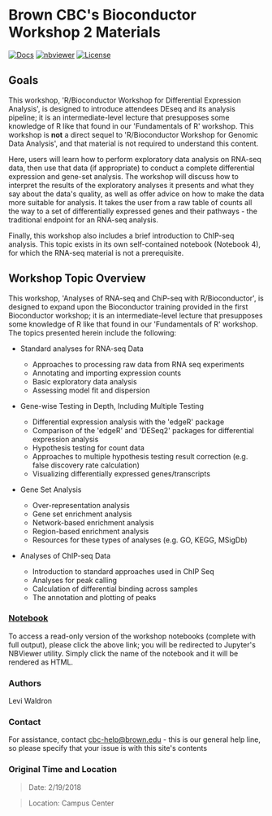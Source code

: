 # Brown CBC's Bioconductor Workshop 2 Materials

[![Docs](https://img.shields.io/badge/docs-stable-blue.svg?style=flat-square)](https://compbiocore.github.io/bioconductor-workshop-2)
[![nbviewer](https://img.shields.io/badge/jupyter_notebooks-nbviewer-purple.svg?style=flat-square)](http://nbviewer.jupyter.org/github/compbiocore/bioconductor-workshop-2/tree/master/docs/src/notebooks)
[![License](https://img.shields.io/aur/license/yaourt.svg)](https://raw.githubusercontent.com/compbiocore/bioconductor-workshop-2/master/LICENSE)


## Goals

This workshop, 'R/Bioconductor Workshop for Differential Expression Analysis', is designed to introduce attendees DEseq and its analysis pipeline; it is an intermediate-level lecture that presupposes some knowledge of R like that found in our 'Fundamentals of R' workshop.  This workshop is **not** a direct sequel to 'R/Bioconductor Workshop for Genomic Data Analysis', and that material is not required to understand this content.

Here, users will learn how to perform exploratory data analysis on RNA-seq data, then use that data (if appropriate) to conduct a complete differential expression and gene-set analysis.  The workshop will discuss how to interpret the results of the exploratory analyses it presents and what they say about the data's quality, as well as offer advice on how to make the data more suitable for analysis.  It takes the user from a raw table of counts all the way to a set of differentially expressed genes and their pathways - the traditional endpoint for an RNA-seq analysis.

Finally, this workshop also includes a brief introduction to ChIP-seq analysis.  This topic exists in its own self-contained notebook (Notebook 4), for which the RNA-seq material is not a prerequisite.


## Workshop Topic Overview

This workshop, 'Analyses of RNA-seq and ChiP-seq with R/Bioconductor', is designed to expand upon the Bioconductor training provided in the first Bioconductor workshop; it is an intermediate-level lecture that presupposes some knowledge of R like that found in our 'Fundamentals of R' workshop.  The topics presented herein include the following:

* Standard analyses for RNA-seq Data
    * Approaches to processing raw data from RNA seq experiments
    * Annotating and importing expression counts
    * Basic exploratory data analysis
    * Assessing model fit and dispersion

* Gene-wise Testing in Depth, Including Multiple Testing
    * Differential expression analysis with the 'edgeR' package
    * Comparison of the 'edgeR' and 'DESeq2' packages for differential expression analysis
    * Hypothesis testing for count data
    * Approaches to multiple hypothesis testing result correction (e.g. false discovery rate calculation)
    * Visualizing differentially expressed genes/transcripts

* Gene Set Analysis
    * Over-representation analysis
    * Gene set enrichment analysis
    * Network-based enrichment analysis
    * Region-based enrichment analysis
    * Resources for these types of analyses (e.g. GO, KEGG, MSigDb)

* Analyses of ChIP-seq Data
    * Introduction to standard approaches used in ChIP Seq
    * Analyses for peak calling
    * Calculation of differential binding across samples
    * The annotation and plotting of peaks


### **[Notebook](http://nbviewer.jupyter.org/github/compbiocore/bioconductor-workshop-2/tree/master/docs/src/notebooks)**

To access a read-only version of the workshop notebooks (complete with full output), please click the above link; you will be redirected to Jupyter's NBViewer utility.  Simply click the name of the notebook and it will be rendered as HTML.

### Authors

Levi Waldron

### Contact

For assistance, contact cbc-help@brown.edu - this is our general help line, so please specify that your issue is with this site's contents

### Original Time and Location

> Date: 2/19/2018

> Location: Campus Center